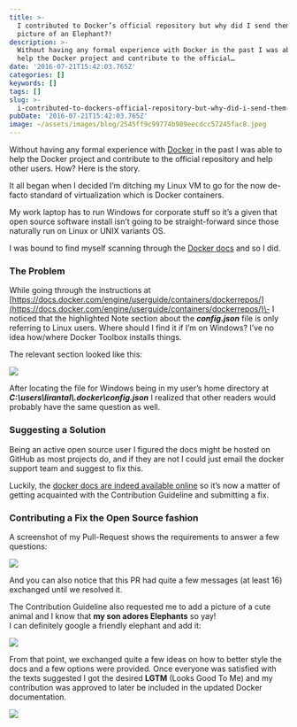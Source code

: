 ```yaml
---
title: >-
  I contributed to Docker’s official repository but why did I send them a
  picture of an Elephant?!
description: >-
  Without having any formal experience with Docker in the past I was able to
  help the Docker project and contribute to the official…
date: '2016-07-21T15:42:03.765Z'
categories: []
keywords: []
tags: []
slug: >-
  i-contributed-to-dockers-official-repository-but-why-did-i-send-them-a-picture-of-an-elephant-b8ea401b5445
pubDate: '2016-07-21T15:42:03.765Z'
image: ~/assets/images/blog/2545ff9c99774b989eecdcc57245fac8.jpeg
---
```


Without having any formal experience with [Docker](https://www.docker.com/) in the past I was able to help the Docker project and contribute to the official repository and help other users. How? Here is the story.

It all began when I decided I’m ditching my Linux VM to go for the now de-facto standard of virtualization which is Docker containers.

My work laptop has to run Windows for corporate stuff so it’s a given that open source software install isn’t going to be straight-forward since those naturally run on Linux or UNIX variants OS.

I was bound to find myself scanning through the [Docker docs](https://docs.docker.com/engine/installation/windows/) and so I did.

### The Problem

While going through the instructions at [https://docs.docker.com/engine/userguide/containers/dockerrepos/](https://docs.docker.com/engine/userguide/containers/dockerrepos/)\- I noticed that the highlighted Note section about the **_config.json_** file is only referring to Linux users. Where should I find it if I’m on Windows? I’ve no idea how/where Docker Toolbox installs things.

The relevant section looked like this:

![](/images/blog/0__fMoJ8X3A4__Jpcugr.png)

After locating the file for Windows being in my user’s home directory at **_C:\\users\\lirantal\\.docker\\config.json_** I realized that other readers would probably have the same question as well.

### Suggesting a Solution

Being an active open source user I figured the docs might be hosted on GitHub as most projects do, and if they are not I could just email the docker support team and suggest to fix this.

Luckily, the [docker docs are indeed available online](https://github.com/docker/docker) so it’s now a matter of getting acquainted with the Contribution Guideline and submitting a fix.

### Contributing a Fix the Open Source fashion

A screenshot of my Pull-Request shows the requirements to answer a few questions:

![](/images/blog/0__KwRFswyvSvEnxj2m.png)

And you can also notice that this PR had quite a few messages (at least 16) exchanged until we resolved it.

The Contribution Guideline also requested me to add a picture of a cute animal and I know that **my son adores Elephants** so yay!  
I can definitely google a friendly elephant and add it:

![](/images/blog/0__kImnNhPv3K8J8TnJ.png)

From that point, we exchanged quite a few ideas on how to better style the docs and a few options were provided. Once everyone was satisfied with the texts suggested I got the desired **LGTM** (Looks Good To Me) and my contribution was approved to later be included in the updated Docker documentation.

![](/images/blog/0__Zj9icFDvQEAGGQ0D.png)